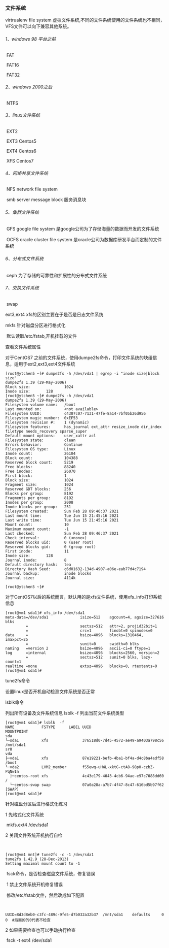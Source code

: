 ### 文件系统

virtrualenv file system 虚拟文件系统,不同的文件系统使用的文件系统也不相同，VFS文件可以向下兼容其他系统。

###### 1、windows 98 平台之前

​		FAT

​		FAT16

​		FAT32

###### 2、windows 2000之后

​		NTFS

###### 3、linux文件系统  

​		EXT2

​		EXT3  Centos5

​		EXT4  Centos6

​		XFS    Centos7

###### 4、网络共享文件系统

​		NFS	network file system

​		smb	server message block 服务消息块

###### 5、集群文件系统

​		GFS	google file system	是google公司为了存储海量的数据而开发的文件系统

​		OCFS oracle cluster file system	是oracle公司为数据库研发平台而定制的文件系统

###### 6、分布式文件系统

​		ceph	为了存储的可靠性和扩展性的分布式文件系统

###### 7、交换文件系统

​		swap

ext3,ext4 xfs的区别主要在于是否是日志文件系统

mkfs 针对磁盘分区进行格式化

​	默认读取/etc/fstab,开机挂载的文件

查看文件系统属性

对于CentOS7 之前的文件系统，使用dumpe2fs命令，打印文件系统的块组信息，适用于ext2,ext3,ext4文件系统

```
[root@ytchen5 ~]# dumpe2fs -h /dev/vda1 | egrep -i "inode size|block size"
dumpe2fs 1.39 (29-May-2006)
Block size:               1024
Inode size:		  128
[root@ytchen5 ~]# dumpe2fs -h /dev/vda1
dumpe2fs 1.39 (29-May-2006)
Filesystem volume name:   /boot
Last mounted on:          <not available>
Filesystem UUID:          c4307c07-7131-47fe-8a14-7bf05b26d956
Filesystem magic number:  0xEF53
Filesystem revision #:    1 (dynamic)
Filesystem features:      has_journal ext_attr resize_inode dir_index filetype needs_recovery sparse_super
Default mount options:    user_xattr acl
Filesystem state:         clean
Errors behavior:          Continue
Filesystem OS type:       Linux
Inode count:              26104
Block count:              104388
Reserved block count:     5219
Free blocks:              88240
Free inodes:              26070
First block:              1
Block size:               1024
Fragment size:            1024
Reserved GDT blocks:      256
Blocks per group:         8192
Fragments per group:      8192
Inodes per group:         2008
Inode blocks per group:   251
Filesystem created:       Sun Feb 28 09:46:37 2021
Last mount time:          Tue Jun 15 21:45:16 2021
Last write time:          Tue Jun 15 21:45:16 2021
Mount count:              10
Maximum mount count:      -1
Last checked:             Sun Feb 28 09:46:37 2021
Check interval:           0 (<none>)
Reserved blocks uid:      0 (user root)
Reserved blocks gid:      0 (group root)
First inode:              11
Inode size:		  128
Journal inode:            8
Default directory hash:   tea
Directory Hash Seed:      c6d01632-134d-4907-a06e-eab77d4c7194
Journal backup:           inode blocks
Journal size:             4114k

[root@ytchen5 ~]# 

```

对于CentOS7以后的系统而言，默认用的是xfs文件系统，使用xfs_info打印系统信息

```
[root@vm1 sda1]# xfs_info /dev/sda1
meta-data=/dev/sda1              isize=512    agcount=4, agsize=327616 blks
         =                       sectsz=512   attr=2, projid32bit=1
         =                       crc=1        finobt=0 spinodes=0
data     =                       bsize=4096   blocks=1310464, imaxpct=25
         =                       sunit=0      swidth=0 blks
naming   =version 2              bsize=4096   ascii-ci=0 ftype=1
log      =internal               bsize=4096   blocks=2560, version=2
         =                       sectsz=512   sunit=0 blks, lazy-count=1
realtime =none                   extsz=4096   blocks=0, rtextents=0
[root@vm1 sda1]# 

```

tune2fs命令

设置linux是否开机自动检测文件系统是否正常

lsblk命令

列出所有设备及文件系统信息 lsblk -f 列出当前文件系统类型

```
[root@vm1 sda1]# lsblk  -f
NAME            FSTYPE      LABEL UUID                                   MOUNTPOINT
sda                                                                      
└─sda1          xfs               376518d0-7d45-4572-ae49-a9403a798c56   /mnt/sda1
sr0                                                                      
vda                                                                      
├─vda1          xfs               87e19221-befb-4ba1-bf4a-d4c8ba4adf58   /boot
└─vda2          LVM2_member       fS5ewq-uHWL-xktG-ctA8-98p0-czbZ-PqNwIn 
  ├─centos-root xfs               4c43e179-4043-4cb6-94ae-e97c7088dd60   /
  └─centos-swap swap              07a0a28a-a7b7-4f47-8c47-616bd5b97f62   [SWAP]
[root@vm1 sda1]# 

```

针对磁盘分区后进行格式化练习

1 先格式化文件系统

​		mkfs.ext4 /dev/sda1

2 关闭文件系统开机执行自检

​		

```
[root@vm1 mnt]# tune2fs -c -1 /dev/sda1
tune2fs 1.42.9 (28-Dec-2013)
Setting maximal mount count to -1
```

​	fsck命令，是否检查磁盘文件系统，修复错误

​	1 禁止文件系统开机修复错误

​	修改/etc/fstab文件，然后改成如下配置

​	

```
UUID=8d3d8eb0-c3fc-489c-9fe5-d7b032a32b37  /mnt/sda1    defaults     0 0  #后面的的0代表不检查
```

  2 如果需要检查也可以手动执行检查

​	fsck -t ext4 /dev/sda1



